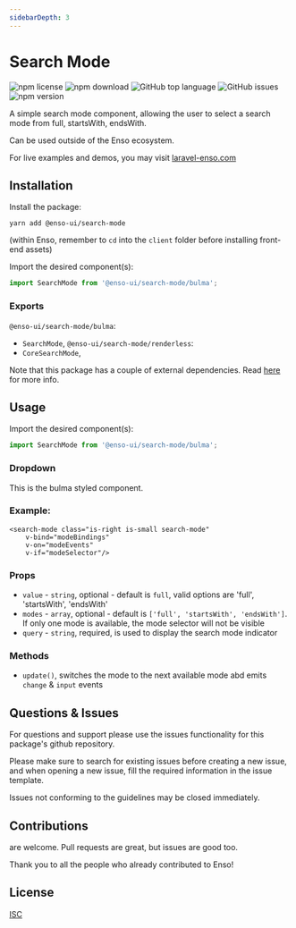 ```yaml
---
sidebarDepth: 3
---
```


# Search Mode

![npm license](https://img.shields.io/npm/l/@enso-ui/search-mode.svg) 
![npm download](https://img.shields.io/npm/dm/@enso-ui/search-mode.svg) 
![GitHub top language](https://img.shields.io/github/languages/top/enso-ui/search-mode.svg) 
![GitHub issues](https://img.shields.io/github/issues/enso-ui/search-mode.svg) 
![npm version](https://img.shields.io/npm/v/@enso-ui/search-mode.svg) 

A simple search mode component, allowing the user to select a search mode from 
full, startsWith, endsWith.

Can be used outside of the Enso ecosystem.

For live examples and demos, you may visit [laravel-enso.com](https://www.laravel-enso.com)

## Installation

Install the package:
```
yarn add @enso-ui/search-mode
```

(within Enso, remember to `cd` into the `client` folder before installing front-end assets)

Import the desired component(s):
```js
import SearchMode from '@enso-ui/search-mode/bulma';
```

### Exports

`@enso-ui/search-mode/bulma`:
- `SearchMode`,
`@enso-ui/search-mode/renderless`:
- `CoreSearchMode`,

Note that this package has a couple of external dependencies. 
Read [here](https://docs.laravel-enso.com/frontend/#other-dependencies) for more info.

## Usage
Import the desired component(s):
```js
import SearchMode from '@enso-ui/search-mode/bulma';
```

### Dropdown
This is the bulma styled component.

### Example:
```vue
<search-mode class="is-right is-small search-mode"
    v-bind="modeBindings"
    v-on="modeEvents"
    v-if="modeSelector"/>
```

### Props
- `value` - `string`, optional - default is `full`, valid options are 'full', 'startsWith', 'endsWith'
- `modes` - `array`, optional - default is `['full', 'startsWith', 'endsWith']`. 
If only one mode is available, the mode selector will not be visible
- `query` - `string`, required, is used to display the search mode indicator 

### Methods
- `update()`, switches the mode to the next available mode abd emits `change` & `input` events

## Questions & Issues

For questions and support please use the issues functionality
for this package's github repository.

Please make sure to search for existing issues before creating a new issue,
and when opening a new issue, fill the required information in the issue template.

Issues not conforming to the guidelines may be closed immediately.

## Contributions

are welcome. Pull requests are great, but issues are good too.

Thank you to all the people who already contributed to Enso!

## License

[ISC](https://opensource.org/licenses/ISC)
